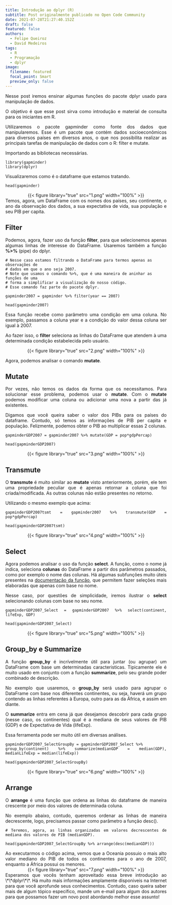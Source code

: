 ```yaml
---
title: Introdução ao dplyr (R)
subtitle: Post originalmente publicado no Open Code Community
date: 2021-07-28T21:27:40.152Z
draft: false
featured: false
authors:
  - Felipe Queiroz
  - David Medeiros
tags:
  - R
  - Programação
  - dplyr
image:
  filename: featured
  focal_point: Smart
  preview_only: false
---
```

<div align="justify">

Nesse post iremos ensinar algumas funções do pacote dplyr usado para manipulação de dados.

O objetivo é que esse post sirva como introdução e material de consulta para os iniciantes em R. 

Utilizaremos o pacote gapminder como fonte dos dados que manipularemos. Esse é um pacote que contém dados socioeconômicos para diversos países em diversos anos, o que nos possibilita realizar as principais tarefas de manipulação de dados com o R: filter e mutate.

</div>
Importando as bibliotecas necessárias.

```
library(gapminder)
library(dplyr)
```

Visualizaremos como é o dataframe que estamos tratando.

```
head(gapminder)
```

<div align="center">
{{< figure library="true" src="1.png" width="100%" >}}
</div>

<div align="justify">
Temos, agora, um DataFrame com os nomes dos países, seu continente, o ano da observação dos dados, a sua expectativa de vida, sua população e seu PIB per capita.

## Filter

Podemos, agora, fazer uso da função **filter**, para que selecionemos apenas algumas linhas de interesse do DataFrame. 
Usaremos também a função **%>%** (pipe) do dplyr.

</div>

```
# Nesse caso estamos filtrando o DataFrame para termos apenas as observações de 
# dados em que o ano seja 2007.
# Note que usamos o comando %>%, que é uma maneira de aninhar as funções de uma 
# forma a simplificar a visualização do nosso código.
# Esse comando faz parte do pacote dplyr.

gapminder2007 = gapminder %>% filter(year == 2007)

head(gapminder2007)
```

<div align="justify">
Essa função recebe como parâmetro uma condição em uma coluna. No exemplo, passamos a coluna year e a condição do valor dessa coluna ser igual à 2007. 

Ao fazer isso, o **filter** seleciona as linhas do DataFrame que atendem à uma determinada condição estabelecida pelo usuário.

<div align="center">
{{< figure library="true" src="2.png" width="100%" >}}
</div>
<div align="justify">

Agora, podemos analisar o comando **mutate**.

## Mutate

Por vezes, não temos os dados da forma que os necessitamos. Para solucionar esse problema, podemos usar o **mutate**. Com o **mutate** podemos modificar uma coluna ou adicionar uma nova a partir das já existentes.

Digamos que você queira saber o valor dos PIBs para os países do dataframe. Contudo, só temos as informações de PIB per capita e população. Felizmente, podemos obter o PIB ao multiplicar essas 2 colunas. 

</div>

```
gapminderGDP2007 = gapminder2007 %>% mutate(GDP = pop*gdpPercap)

head(gapminderGDP2007)
```

<div align="center">
{{< figure library="true" src="3.png" width="100%" >}}
</div>

## Transmute

<div align="justify">

O **transmute** é muito similar ao **mutate** visto anteriormente, porém, ele tem uma propriedade peculiar que é apenas retornar a coluna que foi criada/modificada. As outras colunas não estão presentes no retorno.

Utilizando o mesmo exemplo que acima:

</div>

```
gapminderGDP2007tsmt = gapminder2007 %>% transmute(GDP = pop*gdpPercap)

head(gapminderGDP2007tsmt)
```

<div align="center">
{{< figure library="true" src="4.png" width="100%" >}}
</div>

## Select

<div align="justify">

Agora podemos analisar o uso da função **select**. A função, como o nome já indica, seleciona **colunas** do DataFrame a partir dos parâmetros passados, como por exemplo o nome das colunas. Há algumas subfunções muito úteis presentes na [documentação da função](https://dplyr.tidyverse.org/reference/select.html), que permitem fazer seleções mais elaboradas que apenas com base no nome.

Nesse caso, por questões de simplicidade, iremos ilustrar o **select** selecionando colunas com base no seu nome.

</div>

```
gapminderGDP2007_Select = gapminderGDP2007 %>% select(continent, lifeExp, GDP)

head(gapminderGDP2007_Select)
```

<div align="center">
{{< figure library="true" src="5.png" width="100%" >}}
</div>

<div align="justify">

## Group_by e Summarize

A função **group_by** é incrívelmente útil para juntar (ou agrupar) um DataFrame com base um determinadas caracteristicas. Tipicamente ele é muito usado em conjunto com a função **summarize**, pelo seu grande poder combinado de descrição. 

No exemplo que usaremos, o **group_by** será usado para agrupar o DataFrame com base nos diferentes continentes, ou seja, haverá um grupo contendo as linhas referentes à Europa, outro para as da África, e assim em diante.

O **summarize** entra em cena já que desejamos descobrir para cada grupo (nesse caso, os continentes) qual é a mediana de seus valores de PIB (GDP) e de Expectativa de Vida (lifeExp). 

Essa ferramenta pode ser muito útil em diversas análises.

</div>

```
gapminderGDP2007_SelectGroupBy = gapminderGDP2007_Select %>% 
group_by(continent) %>% summarize(medianGDP = median(GDP), medianLifeExp = median(lifeExp))

head(gapminderGDP2007_SelectGroupBy)
```

<div align="center">
{{< figure library="true" src="6.png" width="100%" >}}
</div>

## Arrange

<div align="justify">

O **arrange** é uma função que ordena as linhas do dataframe de maneira crescente por meio dos valores de determinada coluna.

No exemplo abaixo, contudo, queremos ordenar as linhas de maneira decrescente, logo, precisamos passar como parâmetro a função desc().

</div>

```
# Teremos, agora, as linhas organizadas em valores decrescentes de mediana dos valores de PIB (medianGDP).

head(gapminderGDP2007_SelectGroupBy %>% arrange(desc(medianGDP)))
```

<div align="justify">
Ao executarmos o código acima, vemos que a Oceania possuio o mais alto valor mediano do PIB de todos os continentes para o ano de 2007, enquanto a África possui os menores.
</div>

<div align="center">
{{< figure library="true" src="7.png" width="100%" >}}
</div>

<div align="justify">
Esperamos que vocês tenham aproveitado essa breve introdução ao \*\*dplyr\*\*. Há muito mais informações amplamente disponiveis na Internet para que você aprofunde seus conhecimentos. Contudo, caso queira saber mais de algum tópico específico, mande um e-mail para algum dos autores para que possamos fazer um novo post abordando melhor esse assunto!
</div>